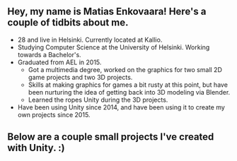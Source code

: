 ## Hey, my name is Matias Enkovaara! Here's a couple of tidbits about me.
* 28 and live in Helsinki. Currently located at Kallio.
* Studying Computer Science at the University of Helsinki. Working towards a Bachelor's.
* Graduated from AEL in 2015.
  * Got a multimedia degree, worked on the graphics for two small 2D game projects and two 3D projects.
  * Skills at making graphics for games a bit rusty at this point, but have been nurturing the idea of getting back into 3D modeling via Blender.
  * Learned the ropes Unity during the 3D projects.
* Have been using Unity since 2014, and have been using it to create my own projects since 2015.

## Below are a couple small projects I've created with Unity. :)